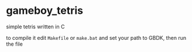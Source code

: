 # gameboy_tetris
simple tetris written in C

to compile it edit `Makefile` or `make.bat` and set your path to GBDK, then run the file 
